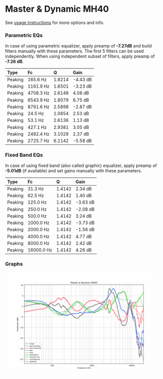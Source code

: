 # Master & Dynamic MH40
See [usage instructions](https://github.com/jaakkopasanen/AutoEq#usage) for more options and info.

### Parametric EQs
In case of using parametric equalizer, apply preamp of **-7.27dB** and build filters manually
with these parameters. The first 5 filters can be used independently.
When using independent subset of filters, apply preamp of **-7.26 dB**.

| Type    | Fc        |      Q | Gain     |
|:--------|:----------|:-------|:---------|
| Peaking | 165.6 Hz  | 1.8214 | -4.43 dB |
| Peaking | 1161.9 Hz | 1.6501 | -3.23 dB |
| Peaking | 4708.3 Hz | 2.6148 | 4.08 dB  |
| Peaking | 6543.9 Hz | 1.8079 | 6.75 dB  |
| Peaking | 8761.6 Hz | 2.5898 | -2.87 dB |
| Peaking | 24.5 Hz   | 1.0654 | 2.53 dB  |
| Peaking | 53.1 Hz   | 2.6136 | 1.13 dB  |
| Peaking | 427.1 Hz  | 2.9381 | 3.05 dB  |
| Peaking | 2482.4 Hz | 3.1029 | 2.37 dB  |
| Peaking | 2725.7 Hz | 6.1142 | -5.58 dB |

### Fixed Band EQs
In case of using fixed band (also called graphic) equalizer, apply preamp of **-5.01dB**
(if available) and set gains manually with these parameters.

| Type    | Fc         |      Q | Gain     |
|:--------|:-----------|:-------|:---------|
| Peaking | 31.3 Hz    | 1.4142 | 2.34 dB  |
| Peaking | 62.5 Hz    | 1.4142 | 1.40 dB  |
| Peaking | 125.0 Hz   | 1.4142 | -3.63 dB |
| Peaking | 250.0 Hz   | 1.4142 | -2.08 dB |
| Peaking | 500.0 Hz   | 1.4142 | 3.24 dB  |
| Peaking | 1000.0 Hz  | 1.4142 | -3.73 dB |
| Peaking | 2000.0 Hz  | 1.4142 | -1.56 dB |
| Peaking | 4000.0 Hz  | 1.4142 | 4.77 dB  |
| Peaking | 8000.0 Hz  | 1.4142 | 2.42 dB  |
| Peaking | 16000.0 Hz | 1.4142 | 4.26 dB  |

### Graphs
![](./Master%20&%20Dynamic%20MH40.png)